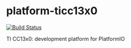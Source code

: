 # platform-ticc13x0
[![Build Status](https://travis-ci.com/nanosonde/platform-ticc13x0.svg?branch=master)](https://travis-ci.com/nanosonde/platform-ticc13x0)

TI CC13x0: development platform for PlatformIO 
